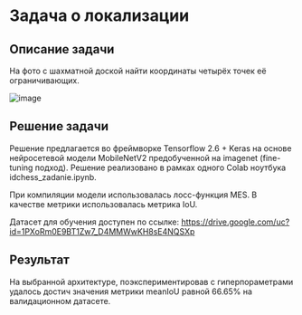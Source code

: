 # Задача о локализации
## Описание задачи
На фото с шахматной доской найти координаты четырёх точек её ограничивающих.

![image](https://user-images.githubusercontent.com/74366128/136165508-af763aae-2d65-4548-90cc-38b8b02fe96d.png)
## Решение задачи
Решение предлагается во фреймворке Tensorflow 2.6 + Keras на основе нейросетевой модели MobileNetV2 предобученной на imagenet (fine-tuning подход).
Решение реализовано в рамках одного Colab ноутбука idchess_zadanie.ipynb. 

При компиляции модели использовалась лосс-функция MES. В качестве метрики использовалась метрика IoU.

Датасет для обучения доступен по ссылке:
https://drive.google.com/uc?id=1PXoRm0E9BT1Zw7_D4MMWwKH8sE4NQSXp

## Результат
На выбранной архитектуре, поэкспериментировав с гиперпораметрами удалось достич значения метрики meanIoU равной 66.65% на валидационном датасете.
